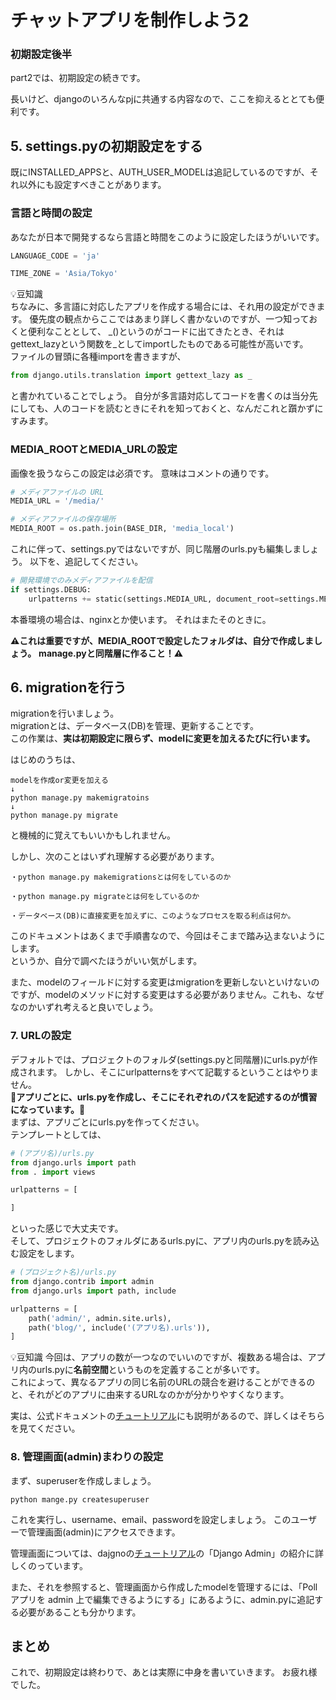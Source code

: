 # チャットアプリを制作しよう2

### 初期設定後半
part2では、初期設定の続きです。  

長いけど、djangoのいろんなpjに共通する内容なので、ここを抑えるととても便利です。

## 5. settings.pyの初期設定をする

既にINSTALLED_APPSと、AUTH_USER_MODELは追記しているのですが、それ以外にも設定すべきことがあります。

### 言語と時間の設定

あなたが日本で開発するなら言語と時間をこのように設定したほうがいいです。

```python
LANGUAGE_CODE = 'ja'

TIME_ZONE = 'Asia/Tokyo'
```

💡豆知識  
ちなみに、多言語に対応したアプリを作成する場合には、それ用の設定ができます。
優先度の観点からここではあまり詳しく書かないのですが、一つ知っておくと便利なこととして、
_()というのがコードに出てきたとき、それはgettext_lazyという関数を_としてimportしたものである可能性が高いです。  
ファイルの冒頭に各種importを書きますが、
```python
from django.utils.translation import gettext_lazy as _
```
と書かれていることでしょう。
自分が多言語対応してコードを書くのは当分先にしても、人のコードを読むときにそれを知っておくと、なんだこれと躓かずにすみます。

### MEDIA_ROOTとMEDIA_URLの設定

画像を扱うならこの設定は必須です。
意味はコメントの通りです。


```python
# メディアファイルの URL
MEDIA_URL = '/media/'

# メディアファイルの保存場所
MEDIA_ROOT = os.path.join(BASE_DIR, 'media_local')
```

これに伴って、settings.pyではないですが、同じ階層のurls.pyも編集しましょう。
以下を、追記してください。

```python
# 開発環境でのみメディアファイルを配信
if settings.DEBUG:
    urlpatterns += static(settings.MEDIA_URL, document_root=settings.MEDIA_ROOT)
```

本番環境の場合は、nginxとか使います。
それはまたそのときに。  

**⚠️これは重要ですが、MEDIA_ROOTで設定したフォルダは、自分で作成しましょう。** 
**manage.pyと同階層に作ること！⚠️**

## 6. migrationを行う

migrationを行いましょう。  
migrationとは、データベース(DB)を管理、更新することです。  
この作業は、**実は初期設定に限らず、modelに変更を加えるたびに行います。**

はじめのうちは、

```
modelを作成or変更を加える
↓
python manage.py makemigratoins
↓
python manage.py migrate
```
と機械的に覚えてもいいかもしれません。

しかし、次のことはいずれ理解する必要があります。

```
・python manage.py makemigrationsとは何をしているのか

・python manage.py migrateとは何をしているのか

・データベース(DB)に直接変更を加えずに、このようなプロセスを取る利点は何か。
```

このドキュメントはあくまで手順書なので、今回はそこまで踏み込まないようにします。  
というか、自分で調べたほうがいい気がします。

また、modelのフィールドに対する変更はmigrationを更新しないといけないのですが、modelのメソッドに対する変更はする必要がありません。これも、なぜなのかいずれ考えると良いでしょう。

### 7. URLの設定
デフォルトでは、プロジェクトのフォルダ(settings.pyと同階層)にurls.pyが作成されます。
しかし、そこにurlpatternsをすべて記載するということはやりません。  
**🚨アプリごとに、urls.pyを作成し、そこにそれぞれのパスを記述するのが慣習になっています。🚨**  
まずは、アプリごとにurls.pyを作ってください。  
テンプレートとしては、
```python
# (アプリ名)/urls.py
from django.urls import path
from . import views

urlpatterns = [

]
```
といった感じで大丈夫です。  
そして、プロジェクトのフォルダにあるurls.pyに、アプリ内のurls.pyを読み込む設定をします。

```python
# (プロジェクト名)/urls.py
from django.contrib import admin
from django.urls import path, include

urlpatterns = [
    path('admin/', admin.site.urls),
    path('blog/', include('(アプリ名).urls')),
]
 ```


💡豆知識
今回は、アプリの数が一つなのでいいのですが、複数ある場合は、アプリ内のurls.pyに**名前空間**というものを定義することが多いです。  
これによって、異なるアプリの同じ名前のURLの競合を避けることができるのと、それがどのアプリに由来するURLなのかが分かりやすくなります。

実は、公式ドキュメントの[チュートリアル](https://docs.djangoproject.com/ja/5.1/intro/tutorial03/)にも説明があるので、詳しくはそちらを見てください。

### 8. 管理画面(admin)まわりの設定

まず、superuserを作成しましょう。

```
python mange.py createsuperuser
```
これを実行し、username、email、passwordを設定しましょう。
このユーザーで管理画面(admin)にアクセスできます。

管理画面については、dajgnoの[チュートリアル](https://docs.djangoproject.com/ja/5.1/intro/tutorial02/)の「Django Admin」の紹介に詳しくのっています。

また、それを参照すると、管理画面から作成したmodelを管理するには、「Poll アプリを admin 上で編集できるようにする」にあるように、admin.pyに追記する必要があることも分かります。

## まとめ
これで、初期設定は終わりで、あとは実際に中身を書いていきます。
お疲れ様でした。